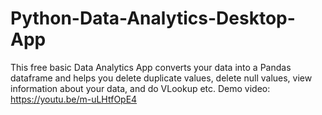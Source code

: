 # Python-Data-Analytics-Desktop-App
This free basic Data Analytics App converts your data into a Pandas dataframe and helps you delete duplicate values, delete null values, view information about your data, and do VLookup etc. Demo video: https://youtu.be/m-uLHtfOpE4

